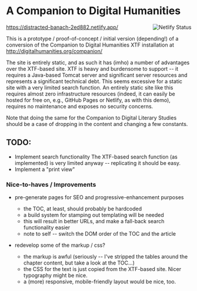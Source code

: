 # A Companion to Digital Humanities
<a href="https://app.netlify.com/sites/distracted-banach-2ed882/deploys"><img src="https://api.netlify.com/api/v1/badges/957c205d-5a3b-4b3b-9293-23607c822765/deploy-status" align="right" alt="Netlify Status"></a>
https://distracted-banach-2ed882.netlify.app/

This is a prototype / proof-of-concept / initial version (depending!) of a conversion of the Companion to Digital Humanities XTF installation at http://digitalhumanities.org/companion/

The site is entirely static, and as such it has (imho) a number of advantages over the XTF-based site.  XTF is heavy and burdensome to support -- it requires a Java-based Tomcat server and significant server resources and represents a significant technical debt.  This seems excessive for a static site with a very limited search function.  An entirely static site like this requires almost zero infrastructure resources (indeed, it can easily be hosted for free on, e.g., GitHub Pages or Netlify, as with this demo), requires no maintenance and exposes no security concerns.

Note that doing the same for the Companion to Digital Literary Studies should be a case of dropping in the content and changing a few constants.


## TODO:
* Implement search functionality
  The XTF-based search function (as implemented) is very limited anyway -- replicating it should be easy.
* Implement a "print view"

### Nice-to-haves / Improvements
* pre-generate pages for SEO and progressive-enhancement purposes
  * the TOC, at least, should probably be hardcoded
  * a build system for stamping out templating will be needed
  * this will result in better URLs, and make a fall-back search functionality easier
  * note to self -- switch the DOM order of the TOC and the article

* redevelop some of the markup / css?
  * the markup is awful (seriously -- I've stripped the tables around the chapter content, but take a look at the TOC...)
  * the CSS for the text is just copied from the XTF-based site.  Nicer typography might be nice.
  * a (more) responsive, mobile-friendly layout would be nice, too.
